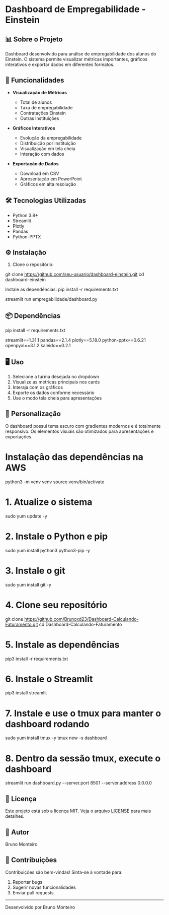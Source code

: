 # Dashboard de Empregabilidade - Einstein

## 📊 Sobre o Projeto
Dashboard desenvolvido para análise de empregabilidade dos alunos do Einstein. O sistema permite visualizar métricas importantes, gráficos interativos e exportar dados em diferentes formatos.

## 🚀 Funcionalidades

- **Visualização de Métricas**
  - Total de alunos
  - Taxa de empregabilidade
  - Contratações Einstein
  - Outras instituições

- **Gráficos Interativos**
  - Evolução da empregabilidade
  - Distribuição por instituição
  - Visualização em tela cheia
  - Interação com dados

- **Exportação de Dados**
  - Download em CSV
  - Apresentação em PowerPoint
  - Gráficos em alta resolução

## 🛠️ Tecnologias Utilizadas

- Python 3.8+
- Streamlit
- Plotly
- Pandas
- Python-PPTX

## ⚙️ Instalação

1. Clone o repositório:

git clone https://github.com/seu-usuario/dashboard-einstein.git
cd dashboard-einstein

Instale as dependências:  pip install -r requirements.txt

streamlit run empregabilidade/dashboard.py

## 📦 Dependências

pip install -r requirements.txt

streamlit==1.31.1
pandas==2.1.4
plotly==5.18.0
python-pptx==0.6.21
openpyxl==3.1.2
kaleido==0.2.1

## 🖥️ Uso

1. Selecione a turma desejada no dropdown
2. Visualize as métricas principais nos cards
3. Interaja com os gráficos
4. Exporte os dados conforme necessário
5. Use o modo tela cheia para apresentações

## 🎨 Personalização

O dashboard possui tema escuro com gradientes modernos e é totalmente responsivo. Os elementos visuais são otimizados para apresentações e exportações.

# Instalação das dependências na AWS

python3 -m venv venv
source venv/bin/activate

# 1. Atualize o sistema
sudo yum update -y

# 2. Instale o Python e pip
sudo yum install python3 python3-pip -y

# 3. Instale o git
sudo yum install git -y

# 4. Clone seu repositório
git clone https://github.com/Brunoxd23/Dashboard-Calculando-Faturamento.git
cd Dashboard-Calculando-Faturamento

# 5. Instale as dependências
pip3 install -r requirements.txt

# 6. Instale o Streamlit
pip3 install streamlit

# 7. Instale e use o tmux para manter o dashboard rodando
sudo yum install tmux -y
tmux new -s dashboard

# 8. Dentro da sessão tmux, execute o dashboard
streamlit run dashboard.py --server.port 8501 --server.address 0.0.0.0

## 📄 Licença

Este projeto está sob a licença MIT. Veja o arquivo [LICENSE](LICENSE) para mais detalhes.

## 👤 Autor

Bruno Monteiro

## 🤝 Contribuições

Contribuições são bem-vindas! Sinta-se à vontade para:

1. Reportar bugs
2. Sugerir novas funcionalidades
3. Enviar pull requests

---
Desenvolvido por Bruno Monteiro